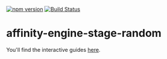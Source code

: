 [![npm version](https://badge.fury.io/js/affinity-engine-stage-random.svg)](https://badge.fury.io/js/affinity-engine-stage-random)
[![Build Status](https://travis-ci.org/affinity-engine/affinity-engine-stage-random.svg?branch=master)](https://travis-ci.org/affinity-engine/affinity-engine-stage-random)

# affinity-engine-stage-random

You'll find the interactive guides [here](http://www.ember.engine/learn/stage/directions/random).
